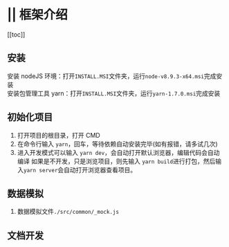 # || 框架介绍

[[toc]]

## 安装

安装 nodeJS 环境：打开`INSTALL.MSI`文件夹，运行`node-v8.9.3-x64.msi`完成安装  
安装包管理工具 yarn：打开`INSTALL.MSI`文件夹，运行`yarn-1.7.0.msi`完成安装

## 初始化项目

1.  打开项目的根目录，打开 CMD
2.  在命令行输入 `yarn`，回车，等待依赖自动安装完毕(如有报错，请多试几次)
3.  进入开发模式可以输入 `yarn dev`，会自动打开默认浏览器，编辑代码会自动编译
    如果是不开发，只是浏览项目，则先输入 `yarn build`进行打包，然后输入`yarn server`会自动打开浏览器查看项目。

## 数据模拟

1. 数据模拟文件`./src/common/_mock.js`

## 文档开发